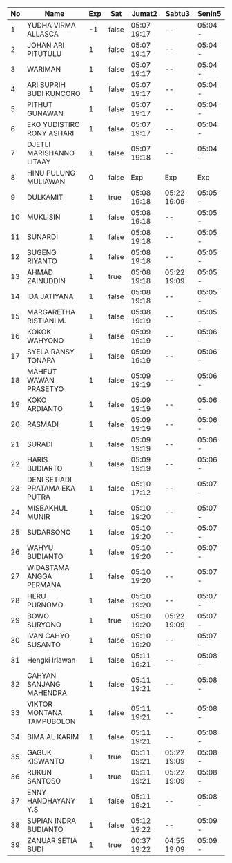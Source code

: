 | No | Name | Exp | Sat | Jumat2 | Sabtu3 | Senin5 |
|-----|-----|-----|-----|-----|-----|-----|
| 1 | YUDHA VIRMA ALLASCA | -1 | false | 05:07 19:17 | -- | 05:04 - |
| 2 | JOHAN ARI PITUTULU | 1 | false | 05:07 19:17 | -- | 05:04 - |
| 3 | WARIMAN | 1 | false | 05:07 19:17 | -- | 05:04 - |
| 4 | ARI SUPRIH BUDI KUNCORO | 1 | false | 05:07 19:17 | -- | 05:04 - |
| 5 | PITHUT GUNAWAN | 1 | false | 05:07 19:17 | -- | 05:04 - |
| 6 | EKO YUDISTIRO RONY ASHARI | 1 | false | 05:07 19:17 | -- | 05:04 - |
| 7 | DJETLI MARISHANNO LITAAY | 1 | false | 05:07 19:18 | -- | 05:04 - |
| 8 | HINU PULUNG MULIAWAN | 0 | false | Exp | Exp | Exp |
| 9 | DULKAMIT | 1 | true | 05:08 19:18 | 05:22 19:09 | 05:05 - |
| 10 | MUKLISIN | 1 | false | 05:08 19:18 | -- | 05:05 - |
| 11 | SUNARDI | 1 | false | 05:08 19:18 | -- | 05:05 - |
| 12 | SUGENG RIYANTO | 1 | false | 05:08 19:18 | -- | 05:05 - |
| 13 | AHMAD ZAINUDDIN | 1 | true | 05:08 19:18 | 05:22 19:09 | 05:05 - |
| 14 | IDA JATIYANA | 1 | false | 05:08 19:18 | -- | 05:05 - |
| 15 | MARGARETHA RISTIANI M. | 1 | false | 05:08 19:19 | -- | 05:05 - |
| 16 | KOKOK WAHYONO | 1 | false | 05:09 19:19 | -- | 05:06 - |
| 17 | SYELA RANSY TONAPA | 1 | false | 05:09 19:19 | -- | 05:06 - |
| 18 | MAHFUT WAWAN PRASETYO | 1 | false | 05:09 19:19 | -- | 05:06 - |
| 19 | KOKO ARDIANTO | 1 | false | 05:09 19:19 | -- | 05:06 - |
| 20 | RASMADI | 1 | false | 05:09 19:19 | -- | 05:06 - |
| 21 | SURADI | 1 | false | 05:09 19:19 | -- | 05:06 - |
| 22 | HARIS BUDIARTO | 1 | false | 05:09 19:19 | -- | 05:06 - |
| 23 | DENI SETIADI PRATAMA EKA PUTRA | 1 | false | 05:10 17:12 | -- | 05:07 - |
| 24 | MISBAKHUL MUNIR | 1 | false | 05:10 19:20 | -- | 05:07 - |
| 25 | SUDARSONO | 1 | false | 05:10 19:20 | -- | 05:07 - |
| 26 | WAHYU BUDIANTO | 1 | false | 05:10 19:20 | -- | 05:07 - |
| 27 | WIDASTAMA ANGGA PERMANA | 1 | false | 05:10 19:20 | -- | 05:07 - |
| 28 | HERU PURNOMO | 1 | false | 05:10 19:20 | -- | 05:07 - |
| 29 | BOWO SURYONO | 1 | true | 05:10 19:20 | 05:22 19:09 | 05:07 - |
| 30 | IVAN CAHYO SUSANTO | 1 | false | 05:10 19:20 | -- | 05:07 - |
| 31 | Hengki Iriawan | 1 | false | 05:11 19:21 | -- | 05:08 - |
| 32 | CAHYAN SANJANG MAHENDRA | 1 | false | 05:11 19:21 | -- | 05:08 - |
| 33 | VIKTOR MONTANA TAMPUBOLON | 1 | false | 05:11 19:21 | -- | 05:08 - |
| 34 | BIMA AL KARIM | 1 | false | 05:11 19:21 | -- | 05:08 - |
| 35 | GAGUK KISWANTO | 1 | true | 05:11 19:21 | 05:22 19:09 | 05:08 - |
| 36 | RUKUN SANTOSO | 1 | true | 05:11 19:21 | 05:22 19:09 | 05:08 - |
| 37 | ENNY HANDHAYANY Y.S | 1 | false | 05:11 19:21 | -- | 05:08 - |
| 38 | SUPIAN INDRA BUDIANTO | 1 | false | 05:12 19:22 | -- | 05:09 - |
| 39 | ZANUAR SETIA BUDI | 1 | true | 00:37 19:22 | 04:55 19:09 | 05:09 - |
